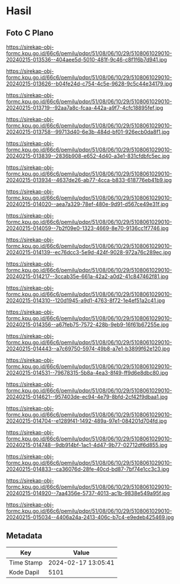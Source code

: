 # Hasil

## Foto C Plano

https://sirekap-obj-formc.kpu.go.id/66c6/pemilu/pdpr/51/08/06/10/29/5108061029010-20240215-013536--404aee5d-5010-481f-9c46-c8f1f6b7d941.jpg

https://sirekap-obj-formc.kpu.go.id/66c6/pemilu/pdpr/51/08/06/10/29/5108061029010-20240215-013626--b04fe24d-c754-4c5e-9628-9c5c44e34179.jpg

https://sirekap-obj-formc.kpu.go.id/66c6/pemilu/pdpr/51/08/06/10/29/5108061029010-20240215-013719--92aa7a8c-fcaa-442a-a9f7-4cfc18895fef.jpg

https://sirekap-obj-formc.kpu.go.id/66c6/pemilu/pdpr/51/08/06/10/29/5108061029010-20240215-013758--99713d40-6e3b-484d-bf01-926ecb0da8f1.jpg

https://sirekap-obj-formc.kpu.go.id/66c6/pemilu/pdpr/51/08/06/10/29/5108061029010-20240215-013839--2836b908-e652-4d40-a3e1-831cfdbfc5ec.jpg

https://sirekap-obj-formc.kpu.go.id/66c6/pemilu/pdpr/51/08/06/10/29/5108061029010-20240215-013934--4637de26-ab77-4cca-b833-618776eb41b9.jpg

https://sirekap-obj-formc.kpu.go.id/66c6/pemilu/pdpr/51/08/06/10/29/5108061029010-20240215-014020--aea7a329-78ef-480e-9d91-d567ce49e31f.jpg

https://sirekap-obj-formc.kpu.go.id/66c6/pemilu/pdpr/51/08/06/10/29/5108061029010-20240215-014059--7b2f09e0-1323-4669-8e70-9136cc1f7746.jpg

https://sirekap-obj-formc.kpu.go.id/66c6/pemilu/pdpr/51/08/06/10/29/5108061029010-20240215-014139--ec76dcc3-5e9d-424f-9028-972a76c289ec.jpg

https://sirekap-obj-formc.kpu.go.id/66c6/pemilu/pdpr/51/08/06/10/29/5108061029010-20240215-014217--3ccab35e-661a-42a2-a0d2-41c847462f81.jpg

https://sirekap-obj-formc.kpu.go.id/66c6/pemilu/pdpr/51/08/06/10/29/5108061029010-20240215-014310--120d1945-a9d1-4763-8f72-1e4ef51a2c41.jpg

https://sirekap-obj-formc.kpu.go.id/66c6/pemilu/pdpr/51/08/06/10/29/5108061029010-20240215-014356--a67feb75-7572-428b-9eb9-16f61b67255e.jpg

https://sirekap-obj-formc.kpu.go.id/66c6/pemilu/pdpr/51/08/06/10/29/5108061029010-20240215-014443--a7c69750-5974-49b8-a7e1-b3899f62e120.jpg

https://sirekap-obj-formc.kpu.go.id/66c6/pemilu/pdpr/51/08/06/10/29/5108061029010-20240215-014531--79678315-5b8a-4ea3-8f49-ff9d6e8dbc80.jpg

https://sirekap-obj-formc.kpu.go.id/66c6/pemilu/pdpr/51/08/06/10/29/5108061029010-20240215-014621--957403de-ec94-4e79-8bfd-2cf42f9dbaa1.jpg

https://sirekap-obj-formc.kpu.go.id/66c6/pemilu/pdpr/51/08/06/10/29/5108061029010-20240215-014704--e1289f41-1492-489a-97e1-084201d704fd.jpg

https://sirekap-obj-formc.kpu.go.id/66c6/pemilu/pdpr/51/08/06/10/29/5108061029010-20240215-014748--9db914bf-1ac1-4d47-9b77-02712df6d855.jpg

https://sirekap-obj-formc.kpu.go.id/66c6/pemilu/pdpr/51/08/06/10/29/5108061029010-20240215-014833--ca36076d-28fe-40cd-bd87-7bf74e1cc3c3.jpg

https://sirekap-obj-formc.kpu.go.id/66c6/pemilu/pdpr/51/08/06/10/29/5108061029010-20240215-014920--7aa4356e-5737-4013-ac1b-9838e549a95f.jpg

https://sirekap-obj-formc.kpu.go.id/66c6/pemilu/pdpr/51/08/06/10/29/5108061029010-20240215-015034--4406a24a-2413-406c-b7c4-e9edeb425469.jpg


## Metadata

| Key        | Value               |
| ---------- | ------------------- |
| Time Stamp | 2024-02-17 13:05:41 |
| Kode Dapil | 5101                |



